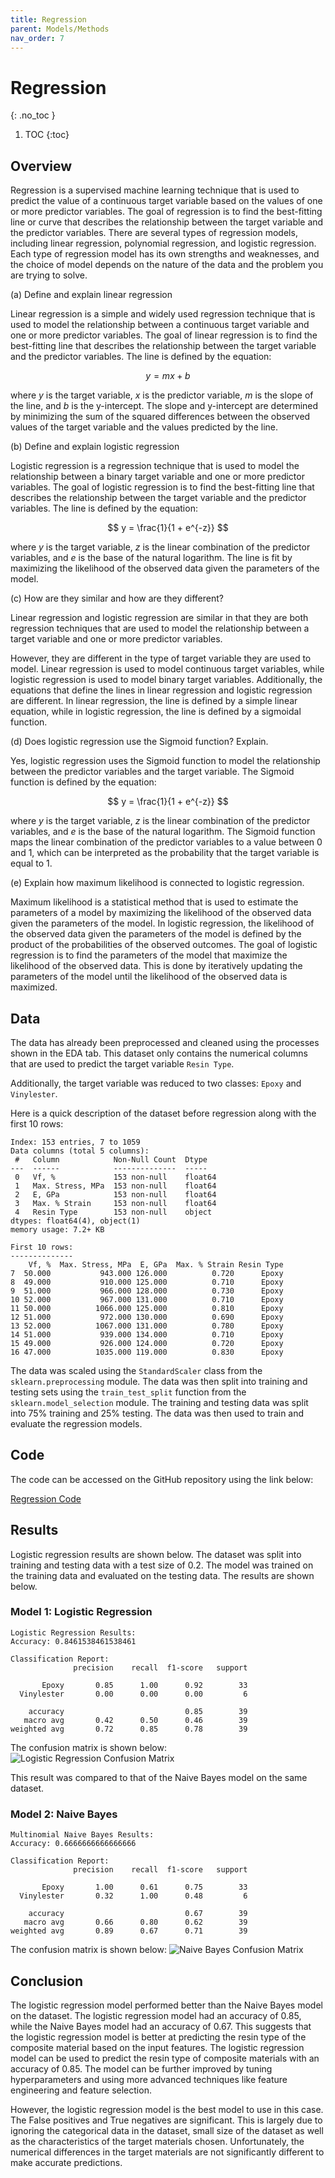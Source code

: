 ```yaml
---
title: Regression
parent: Models/Methods
nav_order: 7
---
```


# Regression
{: .no_toc }


1. TOC
{:toc}

## Overview

Regression is a supervised machine learning technique that is used to predict the value of a continuous target variable based on the values of one or more predictor variables. The goal of regression is to find the best-fitting line or curve that describes the relationship between the target variable and the predictor variables. There are several types of regression models, including linear regression, polynomial regression, and logistic regression. Each type of regression model has its own strengths and weaknesses, and the choice of model depends on the nature of the data and the problem you are trying to solve.

(a) Define and explain linear regression

Linear regression is a simple and widely used regression technique that is used to model the relationship between a continuous target variable and one or more predictor variables. The goal of linear regression is to find the best-fitting line that describes the relationship between the target variable and the predictor variables. The line is defined by the equation:

$$
y = mx + b
$$

where $y$ is the target variable, $x$ is the predictor variable, $m$ is the slope of the line, and $b$ is the y-intercept. The slope and y-intercept are determined by minimizing the sum of the squared differences between the observed values of the target variable and the values predicted by the line.

(b) Define and explain logistic regression

Logistic regression is a regression technique that is used to model the relationship between a binary target variable and one or more predictor variables. The goal of logistic regression is to find the best-fitting line that describes the relationship between the target variable and the predictor variables. The line is defined by the equation:

$$
y = \frac{1}{1 + e^{-z}}
$$

where $y$ is the target variable, $z$ is the linear combination of the predictor variables, and $e$ is the base of the natural logarithm. The line is fit by maximizing the likelihood of the observed data given the parameters of the model.

(c) How are they similar and how are they different?

Linear regression and logistic regression are similar in that they are both regression techniques that are used to model the relationship between a target variable and one or more predictor variables. 

However, they are different in the type of target variable they are used to model. Linear regression is used to model continuous target variables, while logistic regression is used to model binary target variables. Additionally, the equations that define the lines in linear regression and logistic regression are different. In linear regression, the line is defined by a simple linear equation, while in logistic regression, the line is defined by a sigmoidal function.

(d) Does logistic regression use the Sigmoid function? Explain.

Yes, logistic regression uses the Sigmoid function to model the relationship between the predictor variables and the target variable. The Sigmoid function is defined by the equation:

$$
y = \frac{1}{1 + e^{-z}}
$$

where $y$ is the target variable, $z$ is the linear combination of the predictor variables, and $e$ is the base of the natural logarithm. The Sigmoid function maps the linear combination of the predictor variables to a value between 0 and 1, which can be interpreted as the probability that the target variable is equal to 1.

(e) Explain how maximum likelihood is connected to logistic regression.

Maximum likelihood is a statistical method that is used to estimate the parameters of a model by maximizing the likelihood of the observed data given the parameters of the model. In logistic regression, the likelihood of the observed data given the parameters of the model is defined by the product of the probabilities of the observed outcomes. The goal of logistic regression is to find the parameters of the model that maximize the likelihood of the observed data. This is done by iteratively updating the parameters of the model until the likelihood of the observed data is maximized.

## Data

The data has already been preprocessed and cleaned using the processes shown in the EDA tab. This dataset only contains the numerical columns that are used to predict the target variable `Resin Type`.

Additionally, the target variable was reduced to two classes: `Epoxy` and `Vinylester`.

Here is a quick description of the dataset before regression along with the first 10 rows:

```plaintext
Index: 153 entries, 7 to 1059
Data columns (total 5 columns):
 #   Column            Non-Null Count  Dtype  
---  ------            --------------  -----  
 0   Vf, %             153 non-null    float64
 1   Max. Stress, MPa  153 non-null    float64
 2   E, GPa            153 non-null    float64
 3   Max. % Strain     153 non-null    float64
 4   Resin Type        153 non-null    object 
dtypes: float64(4), object(1)
memory usage: 7.2+ KB

First 10 rows:
--------------
    Vf, %  Max. Stress, MPa  E, GPa  Max. % Strain Resin Type
7  50.000           943.000 126.000          0.720      Epoxy
8  49.000           910.000 125.000          0.710      Epoxy
9  51.000           966.000 128.000          0.730      Epoxy
10 52.000           967.000 131.000          0.710      Epoxy
11 50.000          1066.000 125.000          0.810      Epoxy
12 51.000           972.000 130.000          0.690      Epoxy
13 52.000          1067.000 131.000          0.780      Epoxy
14 51.000           939.000 134.000          0.710      Epoxy
15 49.000           926.000 124.000          0.720      Epoxy
16 47.000          1035.000 119.000          0.830      Epoxy
```

The data was scaled using the `StandardScaler` class from the `sklearn.preprocessing` module. The data was then split into training and testing sets using the `train_test_split` function from the `sklearn.model_selection` module. The training and testing data was split into 75% training and 25% testing. The data was then used to train and evaluate the regression models.

## Code

The code can be accessed on the GitHub repository using the link below:

[Regression Code](/assets/code/regression.py)

## Results

Logistic regression results are shown below. The dataset was split into training and testing data with a test size of 0.2. The model was trained on the training data and evaluated on the testing data. The results are shown below.

### Model 1: Logistic Regression

```plaintext
Logistic Regression Results:
Accuracy: 0.8461538461538461

Classification Report:
              precision    recall  f1-score   support

       Epoxy       0.85      1.00      0.92        33
  Vinylester       0.00      0.00      0.00         6

    accuracy                           0.85        39
   macro avg       0.42      0.50      0.46        39
weighted avg       0.72      0.85      0.78        39
```

The confusion matrix is shown below:
![Logistic Regression Confusion Matrix](/assets/imgs/lr/cm_lr.png)

This result was compared to that of the Naive Bayes model on the same dataset. 

### Model 2: Naive Bayes

```plaintext
Multinomial Naive Bayes Results:
Accuracy: 0.6666666666666666

Classification Report:
              precision    recall  f1-score   support

       Epoxy       1.00      0.61      0.75        33
  Vinylester       0.32      1.00      0.48         6

    accuracy                           0.67        39
   macro avg       0.66      0.80      0.62        39
weighted avg       0.89      0.67      0.71        39
```

The confusion matrix is shown below:
![Naive Bayes Confusion Matrix](/assets/imgs/lr/cm_nb.png)

## Conclusion

The logistic regression model performed better than the Naive Bayes model on the dataset. The logistic regression model had an accuracy of 0.85, while the Naive Bayes model had an accuracy of 0.67. This suggests that the logistic regression model is better at predicting the resin type of the composite material based on the input features. The logistic regression model can be used to predict the resin type of composite materials with an accuracy of 0.85. The model can be further improved by tuning hyperparameters and using more advanced techniques like feature engineering and feature selection.

However, the logistic regression model is the best model to use in this case. The False positives and True negatives are significant. This is largely due to ignoring the categorical data in the dataset, small size of the dataset as well as the characteristics of the target materials chosen. Unfortunately, the numerical differences in the target materials are not significantly different to make accurate predictions. 